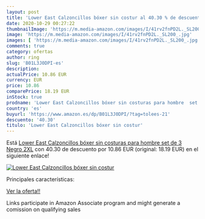 ```yaml
---
layout: post
title: 'Lower East Calzoncillos bóxer sin costur al 40.30 % de descuento'
date: 2020-10-29 00:27:22
thumbnailImage: 'https://m.media-amazon.com/images/I/41rv2fnPD2L._SL200_.jpg'
image: 'https://m.media-amazon.com/images/I/41rv2fnPD2L._SL200_.jpg'
images: [ 'https://m.media-amazon.com/images/I/41rv2fnPD2L._SL200_.jpg' ]
comments: true
category: ofertas
author: ring
slug: 'B01L3J0DPI-es'
description:
actualPrice: 10.86 EUR
currency: EUR
price: 10.86
comparePrice: 18.19 EUR
inStock: true
prodname: 'Lower East Calzoncillos bóxer sin costuras para hombre  set de 3  Negro  2XL'
country: 'es'
buyurl: 'https://www.amazon.es/dp/B01L3J0DPI/?tag=tolees-21'
descuento: '40.30'
titulo: 'Lower East Calzoncillos bóxer sin costur'
---
```


Está [Lower East Calzoncillos bóxer sin costuras para hombre  set de 3  Negro  2XL](https://www.amazon.es/dp/B01L3J0DPI/?tag=tolees-21) con 40.30 de descuento por 10.86 EUR (original: 18.19 EUR) en el siguiente enlace!

[![Lower East Calzoncillos bóxer sin costur](https://m.media-amazon.com/images/I/41rv2fnPD2L._SL200_.jpg)](https://www.amazon.es/dp/B01L3J0DPI/?tag=tolees-21)

Principales características:


[Ver la oferta!!](https://www.amazon.es/dp/B01L3J0DPI/?tag=tolees-21)

Links participate in Amazon Associate program and might generate a comission on qualifying sales


